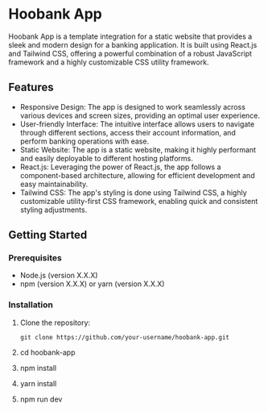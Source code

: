 # Hoobank App

Hoobank App is a template integration for a static website that provides a sleek and modern design for a banking application. It is built using React.js and Tailwind CSS, offering a powerful combination of a robust JavaScript framework and a highly customizable CSS utility framework.

## Features

- Responsive Design: The app is designed to work seamlessly across various devices and screen sizes, providing an optimal user experience.
- User-friendly Interface: The intuitive interface allows users to navigate through different sections, access their account information, and perform banking operations with ease.
- Static Website: The app is a static website, making it highly performant and easily deployable to different hosting platforms.
- React.js: Leveraging the power of React.js, the app follows a component-based architecture, allowing for efficient development and easy maintainability.
- Tailwind CSS: The app's styling is done using Tailwind CSS, a highly customizable utility-first CSS framework, enabling quick and consistent styling adjustments.

## Getting Started

### Prerequisites

- Node.js (version X.X.X)
- npm (version X.X.X) or yarn (version X.X.X)

### Installation

1. Clone the repository:

   ```shell
   git clone https://github.com/your-username/hoobank-app.git
   ```

2. cd hoobank-app

3. npm install

4. yarn install

5. npm run dev
